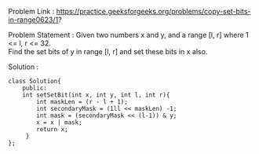 Problem Link : https://practice.geeksforgeeks.org/problems/copy-set-bits-in-range0623/1?

Problem Statement : 
Given two numbers x and y, and a range [l, r] where 1 <= l, r <= 32.<br> Find the set bits of y in range [l, r] and set these bits in x also.


Solution : 

```
class Solution{
    public:
    int setSetBit(int x, int y, int l, int r){
        int maskLen = (r - l + 1);
        int secondaryMask = (1ll << maskLen) -1;
        int mask = (secondaryMask << (l-1)) & y;
        x = x | mask;
        return x;
     }
};
```